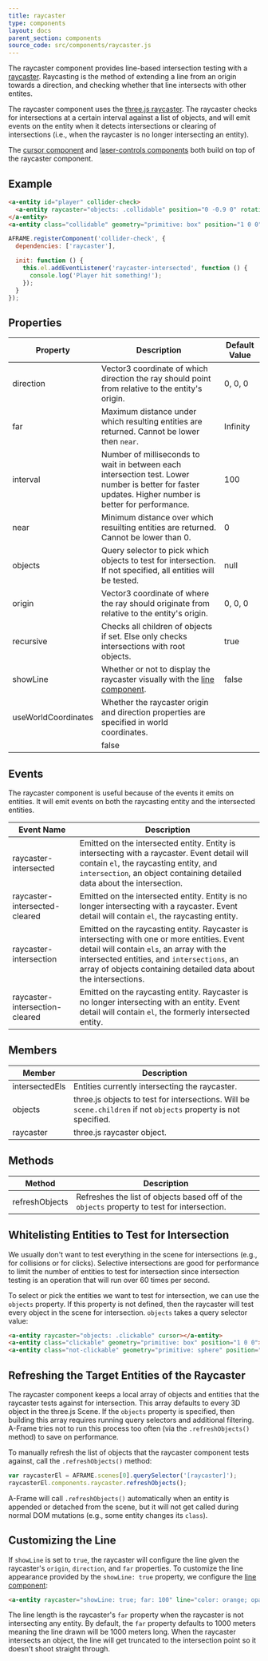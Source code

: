 ```yaml
---
title: raycaster
type: components
layout: docs
parent_section: components
source_code: src/components/raycaster.js
---
```


[3ray]: https://threejs.org/docs/#api/core/Raycaster
[line]: ./line.md
[wiki-raycasting]: https://en.wikipedia.org/wiki/Ray_casting

The raycaster component provides line-based intersection testing with a
[raycaster][wiki-raycasting]. Raycasting is the method of extending a line from
an origin towards a direction, and checking whether that line intersects with
other entites.

The raycaster component uses the [three.js raycaster][3ray]. The raycaster
checks for intersections at a certain interval against a list of objects, and
will emit events on the entity when it detects intersections or clearing of
intersections (i.e., when the raycaster is no longer intersecting an entity).

[cursor]: ./cursor.md
[laser-controls]: ./laser-controls.md

The [cursor component][cursor] and [laser-controls components][laser-controls]
both build on top of the raycaster component.

## Example

```html
<a-entity id="player" collider-check>
  <a-entity raycaster="objects: .collidable" position="0 -0.9 0" rotation="90 0 0"></a-entity>
</a-entity>
<a-entity class="collidable" geometry="primitive: box" position="1 0 0"></a-entity>
```

```js
AFRAME.registerComponent('collider-check', {
  dependencies: ['raycaster'],

  init: function () {
    this.el.addEventListener('raycaster-intersected', function () {
      console.log('Player hit something!');
    });
  }
});
```

## Properties

| Property  | Description                                                                                                                                           | Default Value |
| --------  | -----------                                                                                                                                           | ------------- |
| direction | Vector3 coordinate of which direction the ray should point from relative to the entity's origin.                                                      | 0, 0, 0       |
| far       | Maximum distance under which resulting entities are returned. Cannot be lower then `near`.                                                            | Infinity      |
| interval  | Number of milliseconds to wait in between each intersection test. Lower number is better for faster updates. Higher number is better for performance. | 100           |
| near      | Minimum distance over which resuilting entities are returned. Cannot be lower than 0.                                                                 | 0             |
| objects   | Query selector to pick which objects to test for intersection. If not specified, all entities will be tested.                                         | null          |
| origin    | Vector3 coordinate of where the ray should originate from relative to the entity's origin.                                                            | 0, 0, 0       |
| recursive | Checks all children of objects if set. Else only checks intersections with root objects.                                                              | true          |
| showLine  | Whether or not to display the raycaster visually with the [line component][line].                                                                                         | false          |
| useWorldCoordinates  | Whether the raycaster origin and direction properties are specified in world coordinates.
                                                                                          | false          |

## Events

The raycaster component is useful because of the events it emits on entities. It will emit events on both the raycasting entity and the intersected entities.

| Event Name                     | Description                                                                            |
|--------------------------------|----------------------------------------------------------------------------------------|
| raycaster-intersected          | Emitted on the intersected entity. Entity is intersecting with a raycaster. Event detail will contain `el`, the raycasting entity, and `intersection`, an object containing detailed data about the intersection.            |
| raycaster-intersected-cleared  | Emitted on the intersected entity. Entity is no longer intersecting with a raycaster. Event detail will contain `el`, the raycasting entity.  |
| raycaster-intersection         | Emitted on the raycasting entity. Raycaster is intersecting with one or more entities. Event detail will contain `els`, an array with the intersected entities, and `intersections`, an array of objects containing detailed data about the intersections. |
| raycaster-intersection-cleared | Emitted on the raycasting entity. Raycaster is no longer intersecting with an entity. Event detail will contain `el`, the formerly intersected entity.  |

## Members

| Member         | Description                                                                                                      |
|----------------|------------------------------------------------------------------------------------------------------------------|
| intersectedEls | Entities currently intersecting the raycaster.                                                                   |
| objects        | three.js objects to test for intersections. Will be `scene.children` if not `objects` property is not specified. |
| raycaster      | three.js raycaster object.                                                                                       |

## Methods

| Method         | Description                                                                                 |
|----------------|---------------------------------------------------------------------------------------------|
| refreshObjects | Refreshes the list of objects based off of the `objects` property to test for intersection. |

## Whitelisting Entities to Test for Intersection

We usually don't want to test everything in the scene for intersections (e.g.,
for collisions or for clicks). Selective intersections are good for performance
to limit the number of entities to test for intersection since intersection
testing is an operation that will run over 60 times per second.

To select or pick the entities we want to test for intersection, we can use the
`objects` property. If this property is not defined, then the raycaster will
test every object in the scene for intersection. `objects` takes a query
selector value:

```html
<a-entity raycaster="objects: .clickable" cursor></a-entity>
<a-entity class="clickable" geometry="primitive: box" position="1 0 0"></a-entity>
<a-entity class="not-clickable" geometry="primitive: sphere" position="-1 0 0"></a-entity>
```

## Refreshing the Target Entities of the Raycaster

The raycaster component keeps a local array of objects and entities that the
raycaster tests against for intersection. This array defaults to every 3D
object in the three.js Scene. If the `objects` property is specified, then
building this array requires running query selectors and additional filtering.
A-Frame tries not to run this process too often (via the `.refreshObjects()`
method) to save on performance.

To manually refresh the list of objects that the raycaster component tests
against, call the `.refreshObjects()` method:

```js
var raycasterEl = AFRAME.scenes[0].querySelector('[raycaster]');
raycasterEl.components.raycaster.refreshObjects();
```

A-Frame will call `.refreshObjects()` automatically when an entity is appended
or detached from the scene, but it will not get called during normal DOM
mutations (e.g., some entity changes its `class`).

## Customizing the Line

If `showLine` is set to `true`, the raycaster will configure the line given the
raycaster's `origin`, `direction`, and `far` properties. To customize the line
appearance provided by the `showLine: true` property, we configure the [line
component][line]:

```html
<a-entity raycaster="showLine: true; far: 100" line="color: orange; opacity: 0.5"></a-entity>
```

The line length is the raycaster's `far` property when the raycaster is not
intersecting any entity. By default, the `far` property defaults to 1000 meters
meaning the line drawn will be 1000 meters long. When the raycaster intersects
an object, the line will get truncated to the intersection point so it doesn't
shoot straight through.
